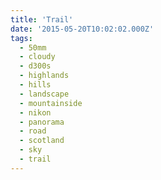 ```yaml
---
title: 'Trail'
date: '2015-05-20T10:02:02.000Z'
tags:
  - 50mm
  - cloudy
  - d300s
  - highlands
  - hills
  - landscape
  - mountainside
  - nikon
  - panorama
  - road
  - scotland
  - sky
  - trail
---
```

